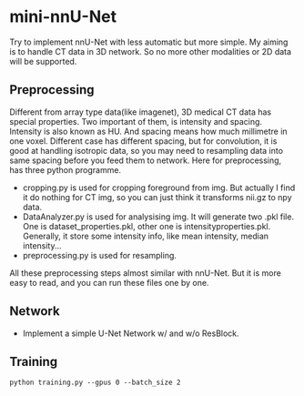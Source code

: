 

# mini-nnU-Net

Try to implement nnU-Net with less automatic but more simple.
My aiming is to handle CT data in 3D network. So no more other modalities or 2D data will be supported.

## Preprocessing

Different from array type data(like imagenet), 3D medical CT data has special properties. Two important of them, is intensity and spacing.
Intensity is also known as HU. And spacing means how much millimetre in one voxel. Different case has different spacing, but for convolution, it is good at handling isotropic data, so you may need to resampling data into same spacing before you feed them to network.
Here for preprocessing, has three python programme.

* cropping.py is used for cropping foreground from img. But actually I find it do nothing for CT img, so you can just think it transforms nii.gz to npy data.
* DataAnalyzer.py is used for analysising img. It will generate two .pkl file. One is dataset_properties.pkl,  other one is intensityproperties.pkl. Generally, it store some intensity info, like mean intensity, median intensity...
* preprocessing.py is used for resampling. 

All these preprocessing steps almost similar with nnU-Net. But it is more easy to read, and you can run these files one by one.

## Network

* Implement a simple U-Net Network w/ and w/o ResBlock.

## Training 

`python training.py --gpus 0 --batch_size 2`

